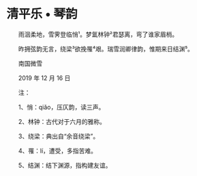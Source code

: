 # 清平乐 • 琴韵

　　雨洇柔地，雪霁登临悄¹。梦氲林钟²君瑟离，弯了谁家眉梢。



　　昨拥弦韵无言，绕梁³欲挽罹⁴艰。瑞雪润卿律韵，惟期来日结渊⁵。



　　南国微雪

　　2019 年 12 月 16 日



　　注：

　　1、悄：qiǎo，压仄韵，读三声。

　　2、林钟：古代对于六月的雅称。

　　3、绕梁：典出自“余音绕梁”。

　　4、罹：lí，遭受，多指苦难。

　　5、结渊：结下渊源，指构建友谊。


